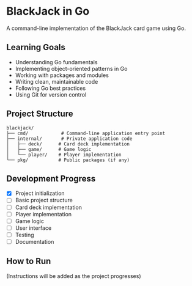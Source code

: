 # BlackJack in Go

A command-line implementation of the BlackJack card game using Go.

## Learning Goals

- Understanding Go fundamentals
- Implementing object-oriented patterns in Go
- Working with packages and modules
- Writing clean, maintainable code
- Following Go best practices
- Using Git for version control

## Project Structure

```
blackjack/
├── cmd/            # Command-line application entry point
├── internal/       # Private application code
│   ├── deck/      # Card deck implementation
│   ├── game/      # Game logic
│   └── player/    # Player implementation
└── pkg/           # Public packages (if any)
```

## Development Progress

- [x] Project initialization
- [ ] Basic project structure
- [ ] Card deck implementation
- [ ] Player implementation
- [ ] Game logic
- [ ] User interface
- [ ] Testing
- [ ] Documentation

## How to Run

(Instructions will be added as the project progresses)
